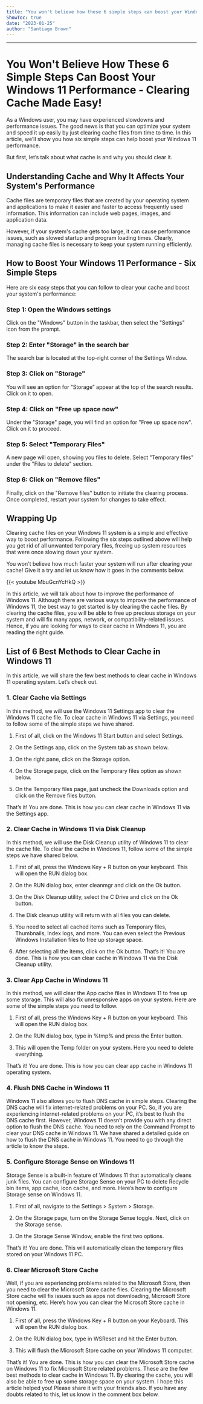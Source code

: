 ```yaml
---
title: "You won't believe how these 6 simple steps can boost your Windows 11 performance - Clearing cache made easy!"
ShowToc: true 
date: "2023-01-25"
author: "Santiago Brown"
---
```

*****
# You Won't Believe How These 6 Simple Steps Can Boost Your Windows 11 Performance - Clearing Cache Made Easy!

As a Windows user, you may have experienced slowdowns and performance issues. The good news is that you can optimize your system and speed it up easily by just clearing cache files from time to time. In this article, we’ll show you how six simple steps can help boost your Windows 11 performance.

But first, let’s talk about what cache is and why you should clear it.

## Understanding Cache and Why It Affects Your System's Performance 

Cache files are temporary files that are created by your operating system and applications to make it easier and faster to access frequently used information. This information can include web pages, images, and application data. 

However, if your system's cache gets too large, it can cause performance issues, such as slowed startup and program loading times. Clearly, managing cache files is necessary to keep your system running efficiently.

## How to Boost Your Windows 11 Performance - Six Simple Steps 

Here are six easy steps that you can follow to clear your cache and boost your system's performance:

### Step 1: Open the Windows settings

Click on the "Windows" button in the taskbar, then select the "Settings" icon from the prompt.

### Step 2: Enter "Storage" in the search bar

The search bar is located at the top-right corner of the Settings Window. 

### Step 3: Click on "Storage" 

You will see an option for “Storage” appear at the top of the search results. Click on it to open.

### Step 4: Click on "Free up space now"

Under the "Storage" page, you will find an option for "Free up space now". Click on it to proceed.

### Step 5: Select "Temporary Files" 

A new page will open, showing you files to delete. Select "Temporary files" under the "Files to delete" section.

### Step 6: Click on "Remove files" 

Finally, click on the "Remove files" button to initiate the clearing process. Once completed, restart your system for changes to take effect.

## Wrapping Up

Clearing cache files on your Windows 11 system is a simple and effective way to boost performance. Following the six steps outlined above will help you get rid of all unwanted temporary files, freeing up system resources that were once slowing down your system. 

You won't believe how much faster your system will run after clearing your cache! Give it a try and let us know how it goes in the comments below.

{{< youtube MbuGcnYcHkQ >}} 



In this article, we will talk about how to improve the performance of Windows 11. Although there are various ways to improve the performance of Windows 11, the best way to get started is by clearing the cache files.
By clearing the cache files, you will be able to free up precious storage on your system and will fix many apps, network, or compatibility-related issues. Hence, if you are looking for ways to clear cache in Windows 11, you are reading the right guide.

 
## List of 6 Best Methods to Clear Cache in Windows 11


In this article, we will share the few best methods to clear cache in Windows 11 operating system. Let’s check out.

 
### 1. Clear Cache via Settings


In this method, we will use the Windows 11 Settings app to clear the Windows 11 cache file. To clear cache in Windows 11 via Settings, you need to follow some of the simple steps we have shared.
1. First of all, click on the Windows 11 Start button and select Settings.

2. On the Settings app, click on the System tab as shown below.

3. On the right pane, click on the Storage option.

4. On the Storage page, click on the Temporary files option as shown below.

5. On the Temporary files page, just uncheck the Downloads option and click on the Remove files button.

That’s it! You are done. This is how you can clear cache in Windows 11 via the Settings app.

 
### 2. Clear Cache in Windows 11 via Disk Cleanup


In this method, we will use the Disk Cleanup utility of Windows 11 to clear the cache file. To clear the cache in Windows 11, follow some of the simple steps we have shared below.
1. First of all, press the Windows Key + R button on your keyboard. This will open the RUN dialog box.

2. On the RUN dialog box, enter cleanmgr and click on the Ok button.

3. On the Disk Cleanup utility, select the C Drive and click on the Ok button.

4. The Disk cleanup utility will return with all files you can delete.
5. You need to select all cached items such as Temporary files, Thumbnails, Index logs, and more. You can even select the Previous Windows Installation files to free up storage space.

6. After selecting all the items, click on the Ok button.
That’s it! You are done. This is how you can clear cache in Windows 11 via the Disk Cleanup utility.

 
### 3. Clear App Cache in Windows 11


In this method, we will clear the App cache files in Windows 11 to free up some storage. This will also fix unresponsive apps on your system. Here are some of the simple steps you need to follow.
1. First of all, press the Windows Key + R button on your keyboard. This will open the RUN dialog box.

2. On the RUN dialog box, type in %tmp% and press the Enter button.

3. This will open the Temp folder on your system. Here you need to delete everything.

That’s it! You are done. This is how you can clear app cache in Windows 11 operating system.

 
### 4. Flush DNS Cache in Windows 11


Windows 11 also allows you to flush DNS cache in simple steps. Clearing the DNS cache will fix internet-related problems on your PC. So, if you are experiencing internet-related problems on your PC, it’s best to flush the DNS cache first.
However, Windows 11 doesn’t provide you with any direct option to flush the DNS cache. You need to rely on the Command Prompt to clear your DNS cache in Windows 11. We have shared a detailed guide on how to flush the DNS cache in Windows 11. You need to go through the article to know the steps.

 
### 5. Configure Storage Sense on Windows 11


Storage Sense is a built-in feature of Windows 11 that automatically cleans junk files. You can configure Storage Sense on your PC to delete Recycle bin items, app cache, icon cache, and more. Here’s how to configure Storage sense on Windows 11.
1. First of all, navigate to the Settings > System > Storage.

2. On the Storage page, turn on the Storage Sense toggle. Next, click on the Storage sense.

3. On the Storage Sense Window, enable the first two options.

That’s it! You are done. This will automatically clean the temporary files stored on your Windows 11 PC.

 
### 6. Clear Microsoft Store Cache


Well, if you are experiencing problems related to the Microsoft Store, then you need to clear the Microsoft Store cache files. Clearing the Microsoft Store cache will fix issues such as apps not downloading, Microsoft Store not opening, etc. Here’s how you can clear the Microsoft Store cache in Windows 11.
1. First of all, press the Windows Key + R button on your Keyboard. This will open the RUN dialog box.

2. On the RUN dialog box, type in WSReset and hit the Enter button.

3. This will flush the Microsoft Store cache on your Windows 11 computer.

That’s it! You are done. This is how you can clear the Microsoft Store cache on Windows 11 to fix Microsoft Store related problems.
These are the few best methods to clear cache in Windows 11. By clearing the cache, you will also be able to free up some storage space on your system. I hope this article helped you! Please share it with your friends also. If you have any doubts related to this, let us know in the comment box below.





